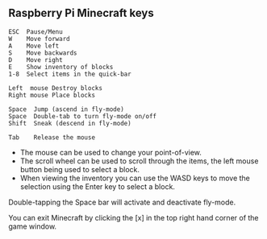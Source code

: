 ## Raspberry Pi Minecraft keys

	ESC  Pause/Menu
	W    Move forward
	A    Move left
	S    Move backwards
	D    Move right
	E    Show inventory of blocks
	1-8  Select items in the quick-bar
	
	Left  mouse Destroy blocks
	Right mouse Place blocks
	
	Space  Jump (ascend in fly-mode)
	Space  Double-tab to turn fly-mode on/off
	Shift  Sneak (descend in fly-mode)

	Tab    Release the mouse

* The mouse can be used to change your point-of-view.
* The scroll wheel can be used to scroll through the items, the left mouse button being used to select a block.
* When viewing the inventory you can use the WASD keys to move the selection using the Enter key to select a block.

Double-tapping the Space bar will activate and deactivate fly-mode.

You can exit Minecraft by clicking the [x] in the top right hand corner of the game window.

